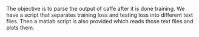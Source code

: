 The objective is to parse the output of caffe after it is done training. We have a script that separates training loss and testing loss into different text files. Then a matlab script is also provided which reads those text files and plots them.
